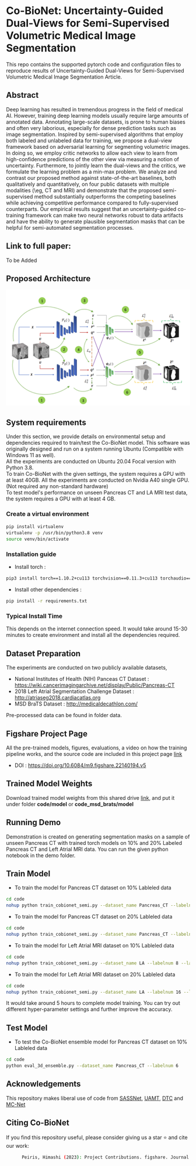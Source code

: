# Co-BioNet: Uncertainty-Guided Dual-Views for Semi-Supervised Volumetric  Medical Image Segmentation
This repo contains the supported pytorch code and configuration files to reproduce results of Uncertainty-Guided Dual-Views for Semi-Supervised Volumetric Medical Image Segmentation Article.

## Abstract

Deep learning has resulted in tremendous progress in the field of medical AI. However,  training deep learning models usually require large amounts of annotated data. Annotating large-scale datasets, is prone to human biases and often very laborious, especially for dense prediction tasks such as image segmentation. Inspired by semi-supervised algorithms that employ both labeled and unlabeled data for training, we propose a  dual-view framework based on adversarial learning for segmenting volumetric images. In doing so, we employ critic networks to allow each view to learn from high-confidence predictions of the other view via measuring a notion of uncertainty. Furthermore, to jointly learn the dual-views and the critics, we formulate the learning problem as a min-max problem. We analyze and contrast our proposed method against state-of-the-art baselines, both qualitatively and quantitatively, on four public datasets with multiple modalities (\eg, CT and MRI) and demonstrate that the proposed semi-supervised method substantially outperforms the competing baselines while achieving competitive performance compared to fully-supervised counterparts. Our empirical results suggest that an uncertainty-guided co-training framework can make two neural networks robust to data artifacts and have the ability to generate plausible segmentation masks that can be helpful for semi-automated segmentation processes.  

## Link to full paper:
To be Added

## Proposed Architecture
![Proposed Architecture](img/co_bionet_architecture.png?raw=true)

## System requirements
Under this section, we provide details on environmental setup and dependencies required to train/test the Co-BioNet model.
This software was originally designed and run on a system running Ubuntu (Compatible with Windows 11 as well).
<br>
All the experiments are conducted on Ubuntu 20.04 Focal version with Python 3.8.
<br>
To train Co-BioNet with the given settings, the system requires a GPU with at least 40GB. All the experiments are conducted on Nvidia A40 single GPU.
(Not required any non-standard hardware)
<br>
To test model's performance on unseen Pancreas CT and LA MRI test data, the system requires a GPU with at least 4 GB.

### Create a virtual environment

```bash 
pip install virtualenv
virtualenv -p /usr/bin/python3.8 venv
source venv/bin/activate
```

### Installation guide 

- Install torch : 
```bash
pip3 install torch==1.10.2+cu113 torchvision==0.11.3+cu113 torchaudio==0.10.2+cu113 -f https://download.pytorch.org/whl/cu113/torch_stable.html
```
- Install other dependencies :
```bash 
pip install -r requirements.txt
```

### Typical Install Time 
This depends on the internet connection speed. It would take around 15-30 minutes to create environment and install all the dependencies required.

## Dataset Preparation
The experiments are conducted on two publicly available datasets,
- National Institutes of Health (NIH) Panceas CT Dataset : https://wiki.cancerimagingarchive.net/display/Public/Pancreas-CT
- 2018 Left Atrial Segmentation Challenge Dataset : http://atriaseg2018.cardiacatlas.org
- MSD BraTS Dataset : http://medicaldecathlon.com/

Pre-processed data can be found in folder data.

## Figshare Project Page
All the pre-trained models, figures, evaluations, a video on how the training pipeline works, and the source code are included in this project page [link](https://figshare.com/projects/Uncertainty-Guided_Dual-Views_for_Semi-Supervised_Volumetric_Medical_Image_Segmentation/158963)  

- DOI : https://doi.org/10.6084/m9.figshare.22140194.v5

## Trained Model Weights
Download trained model weights from this shared drive [link](https://drive.google.com/drive/folders/1O8GmlquR2ZS6-PBTBp9d4GSWg06Z-uwa?usp=sharing), and put it under folder **code/model** or **code_msd_brats/model**

## Running Demo
Demonstration is created on generating segmentation masks on a sample of unseen Pancreas CT with trained torch models on 10% and 20% Labeled Pancreas CT and Left Atrial MRI data. You can run the given python notebook in the demo folder.

## Train Model
- To train the model for Pancreas CT dataset on 10% Lableled data
```bash
cd code
nohup python train_cobionet_semi.py --dataset_name Pancreas_CT --labelnum 6 --lamda 1.0 --consistency 1.0 --mu 0.01 --t_m 0.2 --max_iteration 15000 &> pa_10_perc.out &
```

- To train the model for Pancreas CT dataset on 20% Lableled data
```bash
cd code
nohup python train_cobionet_semi.py --dataset_name Pancreas_CT --labelnum 12 --lamda 1.0 --consistency 1.0 --mu 0.01 --t_m 0.2 --max_iteration 15000 &> pa_20_perc.out &
```

- To train the model for Left Atrial MRI dataset on 10% Lableled data
```bash
cd code
nohup python train_cobionet_semi.py --dataset_name LA --labelnum 8 --lamda 0.7 --consistency 1.0 --mu 0.01 --t_m 0.4 --max_iteration 15000 &> la_10_perc.out &
```

- To train the model for Left Atrial MRI dataset on 20% Lableled data
```bash
cd code
nohup python train_cobionet_semi.py --dataset_name LA --labelnum 16 --lamda 0.7 --consistency 1.0 --mu 0.01 --t_m 0.4 --max_iteration 15000 &> la_20_perc.out &
```

It would take around 5 hours to complete model training. You can try out different hyper-parameter settings and further improve the accuracy.

## Test Model

- To test the Co-BioNet ensemble model for Pancreas CT dataset on 10% Lableled data
```bash
cd code
python eval_3d_ensemble.py --dataset_name Pancreas_CT --labelnum 6
```

## Acknowledgements

This repository makes liberal use of code from [SASSNet](https://github.com/kleinzcy/SASSnet), [UAMT](https://github.com/yulequan/UA-MT), [DTC](https://github.com/HiLab-git/DTC) and [MC-Net](https://github.com/ycwu1997/MC-Net/)

## Citing Co-BioNet

If you find this repository useful, please consider giving us a star ⭐ and cite our work:

```bash
      Peiris, Himashi (2023): Project Contributions. figshare. Journal contribution. https://doi.org/10.6084/m9.figshare.22140194.v5
```

